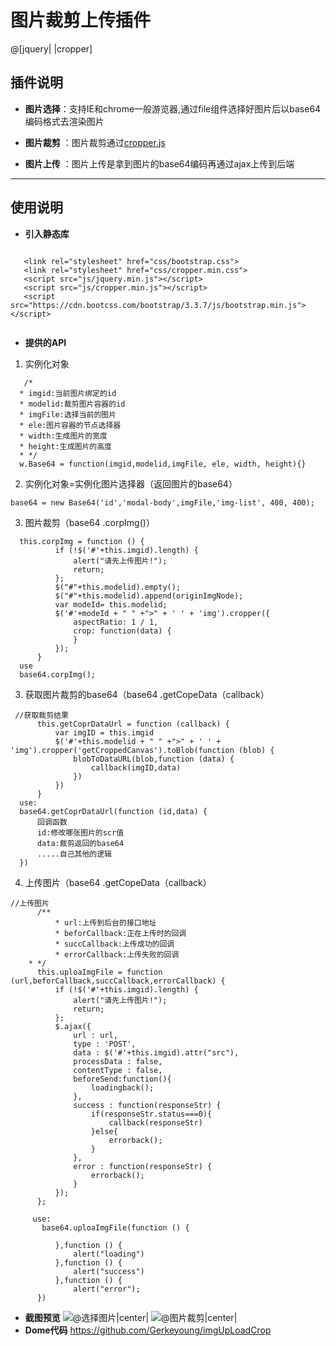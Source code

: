 # 图片裁剪上传插件
@[jquery| |cropper]

## 插件说明
- **图片选择**：支持IE和chrome一般游览器,通过file组件选择好图片后以base64编码格式去渲染图片
 
- **图片裁剪** ：图片裁剪通过[cropper.js](https://github.com/fengyuanchen/cropper)
- **图片上传** ：图片上传是拿到图片的base64编码再通过ajax上传到后端
 


----------
## 使用说明
- **引入静态库**
 ``` vbscript-html
 
    <link rel="stylesheet" href="css/bootstrap.css">
    <link rel="stylesheet" href="css/cropper.min.css">
    <script src="js/jquery.min.js"></script>
    <script src="js/cropper.min.js"></script>
    <script src="https://cdn.bootcss.com/bootstrap/3.3.7/js/bootstrap.min.js"></script>   
    
  ``` 
    
- **提供的API** 
1.	实例化对象
  ``` vbscript-html
	 /*
    * imgid:当前图片绑定的id
    * modelid:裁剪图片容器的id
    * imgFile:选择当前的图片
    * ele:图片容器的节点选择器
    * width:生成图片的宽度
    * height:生成图片的高度
    * */
    w.Base64 = function(imgid,modelid,imgFile, ele, width, height){}
   ```
 2.	实例化对象=实例化图片选择器（返回图片的base64）
  ``` vbscript-html
  base64 = new Base64('id','modal-body',imgFile,'img-list', 400, 400);
  ```
  3.	图片裁剪（base64 .corpImg()）
  ``` vbscript-html
    this.corpImg = function () {
            if (!$('#'+this.imgid).length) {
                alert("请先上传图片!");
                return;
            };
            $("#"+this.modelid).empty();
            $("#"+this.modelid).append(originImgNode);
            var modeId= this.modelid;
            $('#'+modeId + " " +">" + ' ' + 'img').cropper({
                aspectRatio: 1 / 1,
                crop: function(data) {
                }
            });
        }
    use
    base64.corpImg();
  ```
  3. 获取图片裁剪的base64（base64 .getCopeData（callback）
  ``` vbscript-html
   //获取裁剪结果
        this.getCoprDataUrl = function (callback) {
            var imgID = this.imgid
            $('#'+this.modelid + " " +">" + ' ' + 'img').cropper('getCroppedCanvas').toBlob(function (blob) {
                blobToDataURL(blob,function (data) {
                    callback(imgID,data)
                })
            })
        }
    use:
    base64.getCoprDataUrl(function (id,data) {
        回调函数
	    id:修改哪张图片的scr值
	    data:裁剪返回的base64
	    .....自己其他的逻辑
    })
  ```
  4. 上传图片（base64 .getCopeData（callback）
  ``` vbscript-html
  //上传图片
        /**
		    * url:上传到后台的接口地址
		    * beforCallback:正在上传时的回调
		    * succCallback:上传成功的回调
		    * errorCallback:上传失败的回调
      * */
        this.uploaImgFile = function (url,beforCallback,succCallback,errorCallback) {       
            if (!$('#'+this.imgid).length) {
                alert("请先上传图片!");
                return;
            };
            $.ajax({
                url : url,
                type : 'POST',
                data : $('#'+this.imgid).attr("src"),
                processData : false,
                contentType : false,
                beforeSend:function(){
                    loadingback();
                },
                success : function(responseStr) {
                    if(responseStr.status===0){
                        callback(responseStr)
                    }else{
                        errorback();
                    }
                },
                error : function(responseStr) {
                    errorback();
                }
            });
        };
   
       use:
         base64.uploaImgFile(function () {
                
            },function () {
                alert("loading")
            },function () {
                alert("success")
            },function () {
                alert("error");
        })
  ```
  - **截图预览** 
  ![@选择图片|center|](./QQ截图20170731204931.png)
  ![@图片裁剪|center|](./1501505606971.png)
  - **Dome代码** 
  https://github.com/Gerkeyoung/imgUpLoadCrop

	  